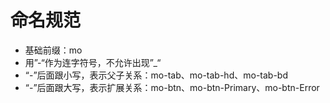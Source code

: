# 命名规范

- 基础前缀：mo
- 用”-“作为连字符号，不允许出现”_“
- “-”后面跟小写，表示父子关系：mo-tab、mo-tab-hd、mo-tab-bd
- “-”后面跟大写，表示扩展关系：mo-btn、mo-btn-Primary、mo-btn-Error
